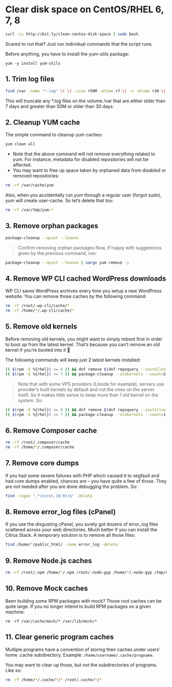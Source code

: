 # Clear disk space on CentOS/RHEL 6, 7, 8

```sh
curl -Ls http://bit.ly/clean-centos-disk-space | sudo bash
```

Scared to run that? Just run individual commands that the script runs.

Before anything, you have to install the yum-utils package:

```
yum -y install yum-utils
```

## 1. Trim log files

```sh
find /var -name "*.log" \( \( -size +50M -mtime +7 \) -o -mtime +30 \) -exec truncate {} --size 0 \;
```

This will truncate any *.log files on the volume /var that are either older than 7 days and greater than 50M or older than 30 days.

## 2. Cleanup YUM cache

The simple command to cleanup yum caches:

```sh
yum clean all
```

- Note that the above command will not remove everything related to yum. For instance, metadata for disabled repositories will not be affected.
- You may want to free up space taken by orphaned data from disabled or removed repositories:

```sh
rm -rf /var/cache/yum
```

Also, when you accidentally run yum through a regular user (forgot sudo), yum will create user-cache. So let’s delete that too:

```sh
rm -rf /var/tmp/yum-*
```

## 3. Remove orphan packages

```sh
package-cleanup --quiet --leaves 
```

> Confirm removing orphan packages
> Now, if happy with suggestions given by the previous command, run:

```sh
package-cleanup --quiet --leaves | xargs yum remove -y
```

## 4. Remove WP CLI cached WordPress downloads

WP CLI saves WordPress archives every time you setup a new WordPress website. You can remove those caches by the following command:

```sh
rm -rf /root/.wp-cli/cache/*
rm -rf /home/*/.wp-cli/cache/*
```

## 5. Remove old kernels

Before removing old kernels, you might want to simply reboot first in order to boot up from the latest kernel.
That’s because you can’t remove an old kernel if you’re booted into it 🙂

The following commands will keep just 2 latest kernels installed:

```sh
(( $(rpm -E %{rhel}) >= 8 )) && dnf remove $(dnf repoquery --installonly --latest-limit=-2 -q)
(( $(rpm -E %{rhel}) <= 7 )) && package-cleanup --oldkernels --count=2
```

> Note that with some VPS providers (Linode for example), servers use provider’s built kernels by default and not the ones on the server itself. So it makes little sense to keep more than 1 old kernel on the system. So:

```sh
(( $(rpm -E %{rhel}) >= 8 )) && dnf remove $(dnf repoquery --installonly --latest-limit=-1 -q)
(( $(rpm -E %{rhel}) <= 7 )) && package-cleanup --oldkernels --count=1
```

## 6. Remove Composer cache

```sh
rm -rf /root/.composer/cache
rm -rf /home/*/.composer/cache
```

## 7. Remove core dumps

If you had some severe failures with PHP which caused it to segfault and had core dumps enabled, chances are – you have quite a few of those.
They are not needed after you are done debugging the problem. So:

```sh
find -regex ".*/core\.[0-9]+$" -delete
```

## 8. Remove error_log files (cPanel)

If you use the disgusting cPanel, you surely got dozens of error_log files scattered across your web directories. Much better if you can install the Citrus Stack. A temporary solution is to remove all those files:

```sh
find /home/*/public_html/ -name error_log -delete
```

## 9. Remove Node.js caches

```sh
rm -rf /root/.npm /home/*/.npm /root/.node-gyp /home/*/.node-gyp /tmp/npm-*
```

## 10. Remove Mock caches

Been building some RPM packages with mock? Those root caches can be quite large.
If you no longer intend to build RPM packages on a given machine:

```
rm -rf /var/cache/mock/* /var/lib/mock/*
```

## 11. Clear generic program caches

Multiple programs have a convention of storing their caches under users’ home .cache subdirectory.
Example: `/home/username/.cache/progname`.

You may want to clear up those, but not the subdirectories of programs. Like so:

```sh
rm -rf /home/*/.cache/*/* /root/.cache/*/* 
```
